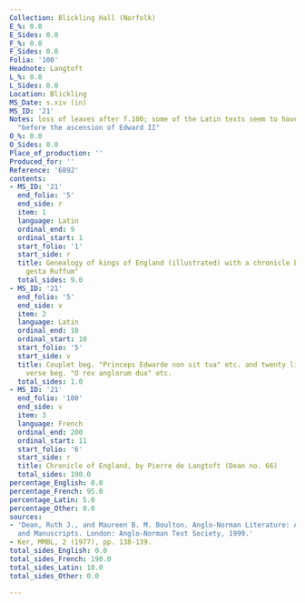 ```yaml
---
Collection: Blickling Hall (Norfolk)
E_%: 0.0
E_Sides: 0.0
F_%: 0.0
F_Sides: 0.0
Folia: '100'
Headnote: Langtoft
L_%: 0.0
L_Sides: 0.0
Location: Blickling
MS_Date: s.xiv (in)
MS_ID: '21'
Notes: loss of leaves after f.100; some of the Latin texts seem to have been copied
  "before the ascension of Edward II"
O_%: 0.0
O_Sides: 0.0
Place_of_production: ''
Produced_for: ''
Reference: '6892'
contents:
- MS_ID: '21'
  end_folio: '5'
  end_side: r
  item: 1
  language: Latin
  ordinal_end: 9
  ordinal_start: 1
  start_folio: '1'
  start_side: r
  title: Genealogy of kings of England (illustrated) with a chronicle beg. "Nota canunt
    gesta Ruffum"
  total_sides: 9.0
- MS_ID: '21'
  end_folio: '5'
  end_side: v
  item: 2
  language: Latin
  ordinal_end: 10
  ordinal_start: 10
  start_folio: '5'
  start_side: v
  title: Couplet beg. "Princeps Edwarde non sit tua" etc. and twenty lines of Latin
    verse beg. "O rex anglorum dux" etc.
  total_sides: 1.0
- MS_ID: '21'
  end_folio: '100'
  end_side: v
  item: 3
  language: French
  ordinal_end: 200
  ordinal_start: 11
  start_folio: '6'
  start_side: r
  title: Chronicle of England, by Pierre de Langtoft (Dean no. 66)
  total_sides: 190.0
percentage_English: 0.0
percentage_French: 95.0
percentage_Latin: 5.0
percentage_Other: 0.0
sources:
- 'Dean, Ruth J., and Maureen B. M. Boulton. Anglo-Norman Literature: A Guide to Texts
  and Manuscripts. London: Anglo-Norman Text Society, 1999.'
- Ker, MMBL, 2 (1977), pp. 138-139.
total_sides_English: 0.0
total_sides_French: 190.0
total_sides_Latin: 10.0
total_sides_Other: 0.0

---
```

